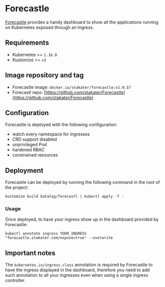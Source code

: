 # Forecastle
[Forecastle](https://github.com/stakater/Forecastle) provides a handy dashboard
to show all the applications running on Kubernetes exposed through an Ingress.

## Requirements
- Kubernetes >= `1.16.0`
- Kustomize >= `v3`


## Image repository and tag
- Forecastle image: `docker.io/stakater/forecastle:v1.0.57`
- Forecastl repo: [https://github.com/stakater/Forecastle](https://github.com/stakater/Forecastle)

## Configuration
Forecastle is deployed with the following configuration:
- watch every namespace for ingresses
- CRD support disabled
- unprivileged Pod
- hardened RBAC
- constrained resources

## Deployment
Forecastle can be deployed by running the following command in the root of the
project:
```shell
kustomize build katalog/forecastl | kubectl apply -f -
```

### Usage
Once deployed, to have your ingress show up in the dashboard provided by
Forecastle:
```shell
kubectl annotate ingress YOUR_INGRESS "forecastle.stakater.com/expose=true" --overwrite
```

## Important notes
The `kubernetes.io/ingress.class` annotation is required by Forecastle to have
the ingress displayed in the dashboard, therefore you need to add such annotation to
all your ingresses even when using a single ingress controller.
